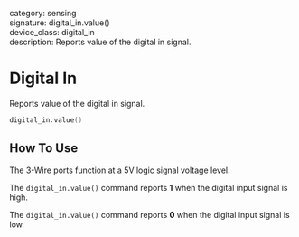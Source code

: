 category: sensing  
signature: digital_in.value()  
device_class: digital_in  
description: Reports value of the digital in signal.

# Digital In

Reports value of the digital in signal.

```cpp
digital_in.value()
```

## How To Use

The 3-Wire ports function at a 5V logic signal voltage level.

The `digital_in.value()` command reports **1** when the digital input signal is high.

The `digital_in.value()` command reports **0** when the digital input signal is low.

<advanced>
</advanced>
